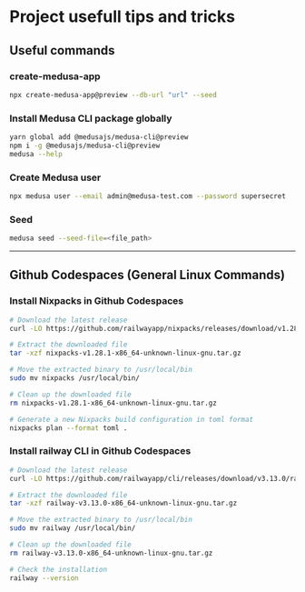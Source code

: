 # Project usefull tips and tricks

## Useful commands

### create-medusa-app

```bash
npx create-medusa-app@preview --db-url "url" --seed
```

### Install Medusa CLI package globally

```bash
yarn global add @medusajs/medusa-cli@preview
npm i -g @medusajs/medusa-cli@preview
medusa --help
```

### Create Medusa user

```bash
npx medusa user --email admin@medusa-test.com --password supersecret
```

### Seed

```bash
medusa seed --seed-file=<file_path>
```

---

## Github Codespaces (General Linux Commands)

### Install Nixpacks in Github Codespaces

```bash
# Download the latest release
curl -LO https://github.com/railwayapp/nixpacks/releases/download/v1.28.1/nixpacks-v1.28.1-x86_64-unknown-linux-gnu.tar.gz

# Extract the downloaded file
tar -xzf nixpacks-v1.28.1-x86_64-unknown-linux-gnu.tar.gz

# Move the extracted binary to /usr/local/bin
sudo mv nixpacks /usr/local/bin/

# Clean up the downloaded file
rm nixpacks-v1.28.1-x86_64-unknown-linux-gnu.tar.gz

# Generate a new Nixpacks build configuration in toml format
nixpacks plan --format toml .
```

### Install railway CLI in Github Codespaces

```bash
# Download the latest release
curl -LO https://github.com/railwayapp/cli/releases/download/v3.13.0/railway-v3.13.0-x86_64-unknown-linux-gnu.tar.gz

# Extract the downloaded file
tar -xzf railway-v3.13.0-x86_64-unknown-linux-gnu.tar.gz

# Move the extracted binary to /usr/local/bin
sudo mv railway /usr/local/bin/

# Clean up the downloaded file
rm railway-v3.13.0-x86_64-unknown-linux-gnu.tar.gz

# Check the installation
railway --version
```
